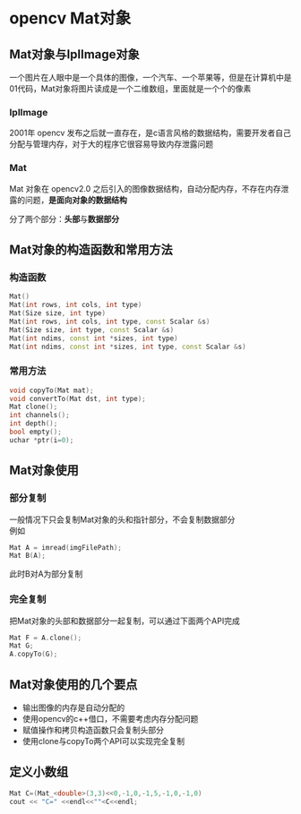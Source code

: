 # opencv Mat对象

## Mat对象与IplImage对象
一个图片在人眼中是一个具体的图像，一个汽车、一个苹果等，但是在计算机中是01代码，Mat对象将图片读成是一个二维数组，里面就是一个个的像素

### IplImage
2001年 opencv 发布之后就一直存在，是c语言风格的数据结构，需要开发者自己分配与管理内存，对于大的程序它很容易导致内存泄露问题  

### Mat
Mat 对象在 opencv2.0 之后引入的图像数据结构，自动分配内存，不存在内存泄露的问题，**是面向对象的数据结构**  

分了两个部分：**头部**与**数据部分**  

## Mat对象的构造函数和常用方法
### 构造函数
```c++
Mat()
Mat(int rows, int cols, int type)
Mat(Size size, int type)
Mat(int rows, int cols, int type, const Scalar &s)
Mat(Size size, int type, const Scalar &s)
Mat(int ndims, const int *sizes, int type)
Mat(int ndims, const int *sizes, int type, const Scalar &s)
```
### 常用方法
```c++
void copyTo(Mat mat);
void convertTo(Mat dst, int type);
Mat clone();
int channels();
int depth();
bool empty();
uchar *ptr(i=0);
```

## Mat对象使用
### 部分复制
一般情况下只会复制Mat对象的头和指针部分，不会复制数据部分  
例如
```c++
Mat A = imread(imgFilePath);
Mat B(A); 
```
此时B对A为部分复制

### 完全复制
把Mat对象的头部和数据部分一起复制，可以通过下面两个API完成  
```c++
Mat F = A.clone();
Mat G;
A.copyTo(G);
```
## Mat对象使用的几个要点
+ 输出图像的内存是自动分配的
+ 使用opencv的c++借口，不需要考虑内存分配问题  
+ 赋值操作和拷贝构造函数只会复制头部分
+ 使用clone与copyTo两个API可以实现完全复制

## 定义小数组
```c++
Mat C=(Mat_<double>(3,3)<<0,-1,0,-1,5,-1,0,-1,0)
cout << "C=" <<endl<<""<C<<endl;
```

